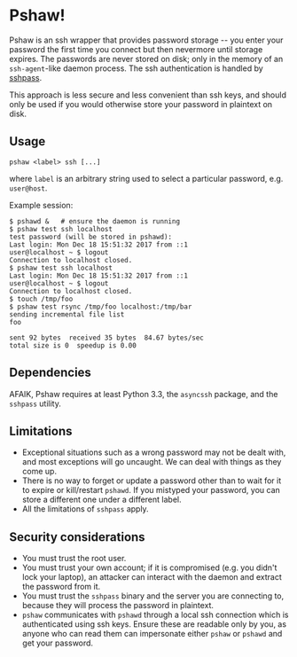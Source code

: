
# Pshaw!

Pshaw is an ssh wrapper that provides password storage -- you enter your password the first time you connect but then nevermore until storage expires. The passwords are never stored on disk; only in the memory of an `ssh-agent`-like daemon process. The ssh authentication is handled by [sshpass](https://sourceforge.net/projects/sshpass).

This approach is less secure and less convenient than ssh keys, and should only be used if you would otherwise store your password in plaintext on disk.

## Usage

```
pshaw <label> ssh [...]
```

where `label` is an arbitrary string used to select a particular password, e.g. `user@host`.

Example session:

```
$ pshawd &   # ensure the daemon is running
$ pshaw test ssh localhost
test password (will be stored in pshawd): 
Last login: Mon Dec 18 15:51:32 2017 from ::1
user@localhost ~ $ logout
Connection to localhost closed.
$ pshaw test ssh localhost
Last login: Mon Dec 18 15:51:32 2017 from ::1
user@localhost ~ $ logout
Connection to localhost closed.
$ touch /tmp/foo
$ pshaw test rsync /tmp/foo localhost:/tmp/bar
sending incremental file list
foo

sent 92 bytes  received 35 bytes  84.67 bytes/sec
total size is 0  speedup is 0.00
```

## Dependencies

AFAIK, Pshaw requires at least Python 3.3, the `asyncssh` package, and the `sshpass` utility.

## Limitations

  * Exceptional situations such as a wrong password may not be dealt with, and most exceptions will go uncaught. We can deal with things as they come up.
  * There is no way to forget or update a password other than to wait for it to expire or kill/restart `pshawd`. If you mistyped your password, you can store a different one under a different label.
  * All the limitations of `sshpass` apply.

## Security considerations

  * You must trust the root user.
  * You must trust your own account; if it is compromised (e.g. you didn't lock your laptop), an attacker can interact with the daemon and extract the password from it.
  * You must trust the `sshpass` binary and the server you are connecting to, because they will process the password in plaintext.
  * `pshaw` communicates with `pshawd` through a local ssh connection which is authenticated using ssh keys.  Ensure these are readable only by you, as anyone who can read them can impersonate either `pshaw` or `pshawd` and get your password.
